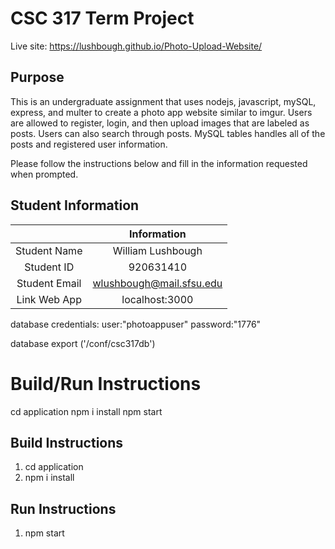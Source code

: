 # CSC 317 Term Project

Live site: https://lushbough.github.io/Photo-Upload-Website/
## Purpose



This is an undergraduate assignment that uses nodejs, javascript, mySQL, express, and multer to create a photo app website similar to imgur. Users are allowed to register, login, and then upload images that are labeled as posts. Users can also search through posts. MySQL tables handles all of the posts and registered user information.

Please follow the instructions below and fill in the information requested when prompted.

## Student Information

|               | Information   |
|:-------------:|:-------------:|
| Student Name  | William Lushbough     |
| Student ID    | 920631410       |
| Student Email | wlushbough@mail.sfsu.edu    |
| Link Web App | localhost:3000    |


database credentials:
user:"photoappuser"
password:"1776"

database export ('/conf/csc317db')


# Build/Run Instructions
cd application
npm i install
npm start


## Build Instructions
1. cd application
2. npm i install

## Run Instructions
1. npm start
